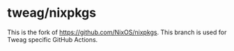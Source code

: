 # tweag/nixpkgs

This is the fork of https://github.com/NixOS/nixpkgs.
This branch is used for Tweag specific GitHub Actions.
